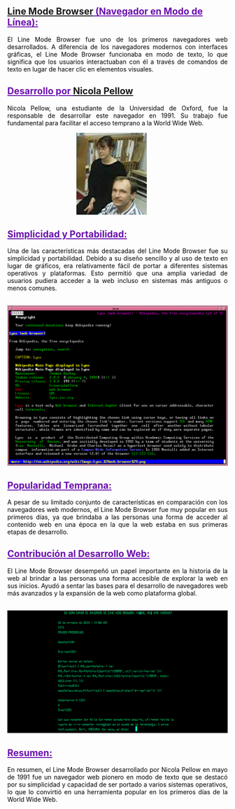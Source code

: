 ## <span style="color: #6A0DAD; text-decoration: underline;"><a href="https://es.wikipedia.org/wiki/Line_Mode_Browser" target=" blank"> **Line Mode Browser</a> (Navegador en Modo de Línea):** </span>

<p style="text-align: justify; color: black;">El Line Mode Browser fue uno de los primeros navegadores web desarrollados. A diferencia de los navegadores modernos con interfaces gráficas, el Line Mode Browser funcionaba en modo de texto, lo que significa que los usuarios interactuaban con él a través de comandos de texto en lugar de hacer clic en elementos visuales.</p>

## <span style="color: #6A0DAD; text-decoration: underline;">**Desarrollo por <a href="https://ca.wikipedia.org/wiki/Nicola_Pellow" target="_blank">**Nicola Pellow** </a>**</span>

<p style="text-align: justify; color: black;">Nicola Pellow, una estudiante de la Universidad de Oxford, fue la responsable de desarrollar este navegador en 1991. Su trabajo fue fundamental para facilitar el acceso temprano a la World Wide Web.</p>

&nbsp;&nbsp;&nbsp;&nbsp;&nbsp;&nbsp;&nbsp;&nbsp;&nbsp;&nbsp;&nbsp;&nbsp;&nbsp;&nbsp;&nbsp;&nbsp;&nbsp;&nbsp;&nbsp;&nbsp;&nbsp;&nbsp;&nbsp;&nbsp;&nbsp;&nbsp;&nbsp;&nbsp;&nbsp;&nbsp;&nbsp;&nbsp;&nbsp;&nbsp;&nbsp;&nbsp;&nbsp;&nbsp;&nbsp;&nbsp;![Nicola Pellow]

## <span style="color: #6A0DAD; text-decoration: underline;">**Simplicidad y Portabilidad:** </span>

<p style="text-align: justify; color: black;">Una de las características más destacadas del Line Mode Browser fue su simplicidad y portabilidad. Debido a su diseño sencillo y al uso de texto en lugar de gráficos, era relativamente fácil de portar a diferentes sistemas operativos y plataformas. Esto permitió que una amplia variedad de usuarios pudiera acceder a la web incluso en sistemas más antiguos o menos comunes.</p>

&nbsp;&nbsp;&nbsp;&nbsp;&nbsp;&nbsp;&nbsp;&nbsp;&nbsp;&nbsp;&nbsp;&nbsp;&nbsp;&nbsp;&nbsp;&nbsp;&nbsp;&nbsp;&nbsp;&nbsp;&nbsp;&nbsp;&nbsp;&nbsp;&nbsp;&nbsp;&nbsp;&nbsp;&nbsp;&nbsp;&nbsp;&nbsp;&nbsp;&nbsp;&nbsp;&nbsp;&nbsp;&nbsp;&nbsp;&nbsp;![Line Browser 1]

## <span style="color: #6A0DAD; text-decoration: underline;">**Popularidad Temprana:**</span>

<p style="text-align: justify; color: black;">A pesar de su limitado conjunto de características en comparación con los navegadores web modernos, el Line Mode Browser fue muy popular en sus primeros días, ya que brindaba a las personas una forma de acceder al contenido web en una época en la que la web estaba en sus primeras etapas de desarrollo.</p>

## <span style="color: #6A0DAD; text-decoration: underline;">**Contribución al Desarrollo Web:**</span>

<p style="text-align: justify; color: black;">El Line Mode Browser desempeñó un papel importante en la historia de la web al brindar a las personas una forma accesible de explorar la web en sus inicios. Ayudó a sentar las bases para el desarrollo de navegadores web más avanzados y la expansión de la web como plataforma global.</p>

&nbsp;&nbsp;&nbsp;&nbsp;&nbsp;&nbsp;&nbsp;&nbsp;&nbsp;&nbsp;&nbsp;&nbsp;&nbsp;&nbsp;&nbsp;&nbsp;&nbsp;&nbsp;&nbsp;&nbsp;&nbsp;&nbsp;&nbsp;&nbsp;&nbsp;&nbsp;&nbsp;&nbsp;&nbsp;&nbsp;&nbsp;&nbsp;&nbsp;&nbsp;&nbsp;&nbsp;&nbsp;&nbsp;&nbsp;&nbsp;![Line browser 2]

## <span style="color: #6A0DAD; text-decoration: underline;">**Resumen:** </span>

<p style="text-align: justify; color: black;">En resumen, el Line Mode Browser desarrollado por Nicola Pellow en mayo de 1991 fue un navegador web pionero en modo de texto que se destacó por su simplicidad y capacidad de ser portado a varios sistemas operativos, lo que lo convirtió en una herramienta popular en los primeros días de la World Wide Web.</p>



<!-- A partir de aqui se pondran las imagenes solo con def para organizar-->

[Final]: https://github.com/LotsV8pro/SMX2_M8UF1A1_HistoriaWeb_1991_Line_Mode_Browser_AlbertRomero/blob/main/Imagenes/Final.png?raw=true"Final"

[Line browser 2]: https://github.com/LotsV8pro/SMX2_M8UF1A1_HistoriaWeb_1991_Line_Mode_Browser_AlbertRomero/blob/main/Imagenes/Line%20Mode%20Browser%202.png?raw=true "Line Mode Browser"

[Line Browser 1]: https://github.com/LotsV8pro/SMX2_M8UF1A1_HistoriaWeb_1991_Line_Mode_Browser_AlbertRomero/blob/main/Imagenes/Line%20Mode%20Browser%201.png?raw=true "Line Mode Browser navegador"

[Nicola Pellow]: https://github.com/LotsV8pro/SMX2_M8UF1A1_HistoriaWeb_1991_Line_Mode_Browser_AlbertRomero/blob/main/Imagenes/NPellow.jpg?raw=true "Nicola Pellow"
